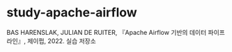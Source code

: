# study-apache-airflow
BAS HARENSLAK, JULIAN DE RUITER, 『Apache Airflow 기반의 데이터 파이프라인』, 제이펍, 2022. 실습 저장소
